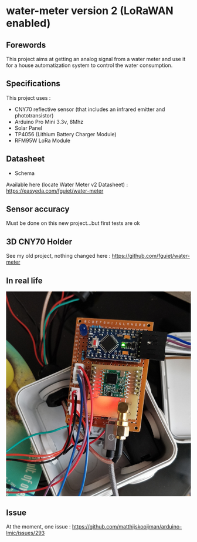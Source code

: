 # water-meter version 2 (LoRaWAN enabled)

## Forewords

This project aims at getting an analog signal from a water meter and use it for a house automatization system to control the water consumption.

## Specifications

This project uses :

* CNY70 reflective sensor (that includes an infrared emitter and phototransistor)
* Arduino Pro Mini 3.3v, 8Mhz
* Solar Panel
* TP4056 (Lithium Battery Charger Module)
* RFM95W LoRa Module

## Datasheet

* Schema

Available here (locate Water Meter v2 Datasheet) : <https://easyeda.com/fguiet/water-meter>

## Sensor accuracy

Must be done on this new project...but first tests are ok

## 3D CNY70 Holder

See my old project, nothing changed here : <https://github.com/fguiet/water-meter>

## In real life

![Water Meter V2](images/water-meter-v2-lorawan.png)

## Issue

At the moment, one issue : <https://github.com/matthijskooijman/arduino-lmic/issues/293>
